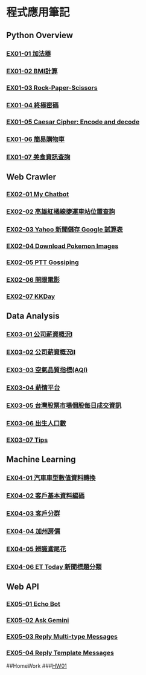 # 程式應用筆記

## Python Overview
### [EX01-01 加法器](https://colab.research.google.com/drive/11_LlLYvwGk-zWFX_7qXAWIzQwD1pTCTw?usp=sharing)
### [EX01-02 BMI計算](https://colab.research.google.com/drive/1YCM5YKv5Lc1O0DBIvvzME-5OnUOy7pFw#scrollTo=8fnlKNc-R6zI)
### [EX01-03 Rock-Paper-Scissors](https://colab.research.google.com/drive/1-UwtmThRRMkqqiGt-WlgdSrCkmqgDcxG#scrollTo=ZSVu_KykCXEm)
### [EX01-04 終極密碼](https://colab.research.google.com/drive/1HVpOPjkvs1Eb7OmNUDBg756vK9suGj6w)
### [EX01-05 Caesar Cipher: Encode and decode](https://colab.research.google.com/drive/1I4eakVD-Lf6w2XQfEd97yYG_eIWGEV7p#scrollTo=_lTaG2jlJqKn)
### [EX01-06 簡易購物車](https://colab.research.google.com/drive/1wRwaKiIPpflE4BDS0EZFU7Do1TTaqP9k#scrollTo=kZdjSOiuUE0r)
### [EX01-07 美食資訊查詢](https://colab.research.google.com/drive/1PmxUdpLIOpaIQBcpsw2_CwUyn_XqdAyY#scrollTo=bl60EYf23nhv)

## Web Crawler
### [EX02-01 My Chatbot](https://colab.research.google.com/drive/1y5UWokIxzyV56SQ9emsF-hiK2bWHOWbq#scrollTo=WE3XbmopUXUm)
### [EX02-02 高雄紅橘線捷運車站位置查詢](https://colab.research.google.com/drive/1QWr4S6VxSugW9OrtIOKBQR8OLENYdKrj#scrollTo=lJ5XcxFhMqHE)
### [EX02-03 Yahoo 新聞儲存 Google 試算表](https://colab.research.google.com/drive/1MCGWwsijBz-7HqDrupPRZFs2UMTjmwTE#scrollTo=L1SeBr2Mb-KT)
### [EX02-04 Download Pokemon Images](https://colab.research.google.com/drive/1puHGI0WI9P8QazUYmjGQqjzAa9mO45In#scrollTo=Ljoq8TYIQLBo)
### [EX02-05 PTT Gossiping](https://colab.research.google.com/drive/1aYQ5j7fK5og2gta8737uKaYEH_RSOGfJ#scrollTo=dvTrxSaxLvd1)
### [EX02-06 開眼電影](https://colab.research.google.com/drive/1agwSjQFVqtLJ0X2IK6UCCwlhHNTB6cTu#scrollTo=27x10Zl4Gelj)
### [EX02-07 KKDay](https://colab.research.google.com/drive/1yqk9q-TKad7m6HF5LqWAMxFUYp_HsfJV#scrollTo=ic5KOXWcRYde)

## Data Analysis
### [EX03-01 公司薪資概況Ⅰ](https://colab.research.google.com/drive/1ls0932VcRKP4ZcK0AgQNh7OlNWKcjkfz#scrollTo=qdjmf5laJlX3)
### [EX03-02 公司薪資概況Ⅱ](https://colab.research.google.com/drive/19b_l_qrky3H9kf48V79mu_ZwMA-eePVv?usp=drive_open)
### [EX03-03 空氣品質指標(AQI)](https://colab.research.google.com/drive/1dWykSuWR3VhcG11Rfh_vksdc-1LPYrfd?usp=drive_open)
### [EX03-04 薪情平台](https://colab.research.google.com/drive/1bqoOD7jhtPI5UYOZMJ3VveurUqjRhXDs#scrollTo=HCPV2GTf2Bdt)
### [EX03-05 台灣股票市場個股每日成交資訊](https://colab.research.google.com/drive/1NPM53hjHo_JCXiCM-uLXlny8F0v2DcvU#scrollTo=8Qx_EXnEwUn2)
### [EX03-06 出生人口數](https://colab.research.google.com/drive/1JFVg1z1yk9_llCSDRYQaqUnqVsvTEq8d#scrollTo=Y7Ntq9ua6wEZ)
### [EX03-07 Tips](https://colab.research.google.com/drive/1J97_DT5khMK5AHcR2bPLf7sDioGapmUb#scrollTo=XQrwBSra-wXe)

## Machine Learning
### [EX04-01 汽車車型數值資料轉換](https://colab.research.google.com/drive/1GatZ9V85ZfYt7LbVMV6rjx_FBvGBNUiC#scrollTo=3vLdq-R_IdBR)
### [EX04-02 客戶基本資料編碼](https://colab.research.google.com/drive/1SipO1rQgYwxZmfCOV5Rrwx4oFEF5GzRC#scrollTo=9as_fnCWMf5L)
### [EX04-03 客戶分群](https://colab.research.google.com/drive/1I9Z-INQUWxfQKMDcGmbpJ7VDQXkQJZYe#scrollTo=3PdVUFjnt2uU)
### [EX04-04 加州房價](https://colab.research.google.com/drive/14hGLGOJwoTFeljlL8jrnt9vPDUIEssk4#scrollTo=dPGUHaKFyB_Q)
### [EX04-05 辨識鳶尾花](https://colab.research.google.com/drive/1DBeY2dNGkHweEi5iRcgHKr_6S5iYDMGa#scrollTo=O493pYNz4TbV)
### [EX04-06 ET Today 新聞標題分類](https://colab.research.google.com/drive/1HdhuEe_oEmgJM7WrRQtFI7nHei-cMAwn#scrollTo=KBLUN0eAYfsG)

## Web API
### [EX05-01 Echo Bot](https://colab.research.google.com/drive/1EsWofzhJc_qzZZpuTGOg4yMyabHrqBCf#scrollTo=BD87TYsDADB5)
### [EX05-02 Ask Gemini](https://colab.research.google.com/drive/1t7Ikzj2wPQs0Yyjzsyrk3XZH3nrBskga#scrollTo=LV-gi84Ec_UT)
### [EX05-03 Reply Multi-type Messages](https://colab.research.google.com/drive/1M9cusal6Xj1ebZk4u5dvHD9lTd-XHeua#scrollTo=ZsoLgggTiK8J)
### [EX05-04 Reply Template Messages](https://colab.research.google.com/drive/1vMs3WeCujdTBhqclAHN_khpkUmq4Wl78#scrollTo=UPuzqWWDqA6V)

##HomeWork
###[HW01](https://colab.research.google.com/drive/1ZfM28PszTmO5J86zJbO6kYYN7IPMXpUq#scrollTo=DKREXItppHFs)
